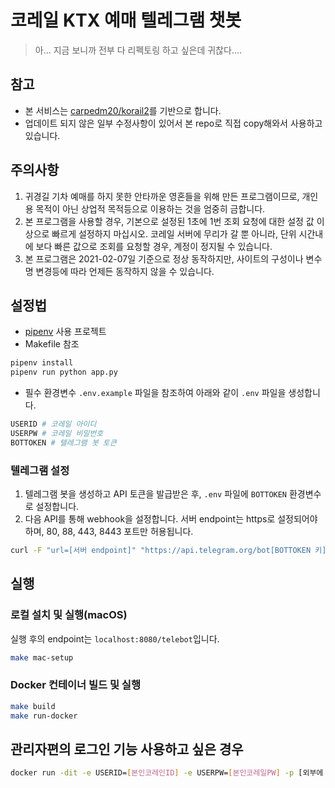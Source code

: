 # 코레일 KTX 예매 텔레그램 챗봇

> 아... 지금 보니까 전부 다 리펙토링 하고 싶은데 귀찮다....

## 참고

- 본 서비스는 [carpedm20/korail2](https://github.com/carpedm20/korail2)를 기반으로 합니다.
- 업데이트 되지 않은 일부 수정사항이 있어서 본 repo로 직접 copy해와서 사용하고 있습니다.

## 주의사항

1. 귀경길 기차 예매를 하지 못한 안타까운 영혼들을 위해 만든 프로그램이므로, 개인용 목적이 아닌 상업적 목적등으로 이용하는 것을 엄중히 금합니다.
2. 본 프로그램을 사용할 경우, 기본으로 설정된 1초에 1번 조회 요청에 대한 설정 값 이상으로 빠르게 설정하지 마십시오. 코레일 서버에 무리가 갈 뿐 아니라, 단위 시간내에 보다 빠른 값으로 조회를 요청할 경우, 계정이 정지될 수 있습니다.
3. 본 프로그램은 2021-02-07일 기준으로 정상 동작하지만, 사이트의 구성이나 변수명 변경등에 따라 언제든 동작하지 않을 수 있습니다.

## 설정법

- [pipenv](https://pipenv.pypa.io/en/latest/) 사용 프로젝트
- Makefile 참조

```bash
pipenv install
pipenv run python app.py
```

- 필수 환경변수
`.env.example` 파일을 참조하여 아래와 같이 `.env` 파일을 생성합니다.

```bash
USERID # 코레일 아이디
USERPW # 코레일 비밀번호
BOTTOKEN # 텔레그램 봇 토큰
```

### 텔레그램 설정

1. 텔레그램 봇을 생성하고 API 토큰을 발급받은 후, `.env` 파일에 `BOTTOKEN` 환경변수로 설정합니다.
2. 다음 API를 통해 webhook을 설정합니다. 서버 endpoint는 https로 설정되어야 하며, 80, 88, 443, 8443 포트만 허용됩니다.
```bash
curl -F "url=[서버 endpoint]" "https://api.telegram.org/bot[BOTTOKEN 키]/setWebhook"
```

## 실행

### 로컬 설치 및 실행(macOS)

실행 후의 endpoint는 `localhost:8080/telebot`입니다.

```bash
make mac-setup
```

### Docker 컨테이너 빌드 및 실행

```bash
make build
make run-docker
```

## 관리자편의 로그인 기능 사용하고 싶은 경우

```bash
docker run -dit -e USERID=[본인코레인ID] -e USERPW=[본인코레일PW] -p [외부에 노출시킬 포트]:8080 [빌드한 이미지명]
```
